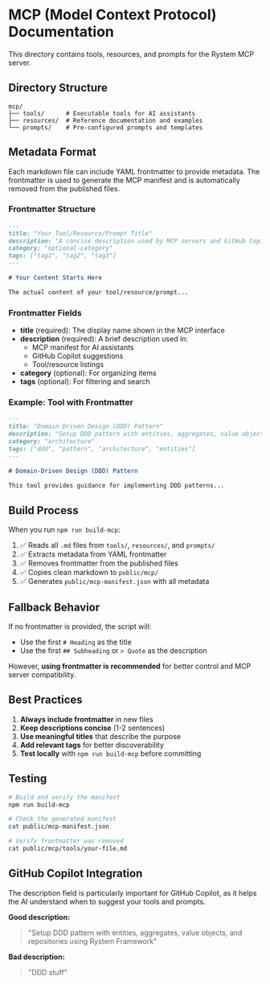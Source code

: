 # MCP (Model Context Protocol) Documentation

This directory contains tools, resources, and prompts for the Rystem MCP server.

## Directory Structure

```
mcp/
├── tools/      # Executable tools for AI assistants
├── resources/  # Reference documentation and examples
└── prompts/    # Pre-configured prompts and templates
```

## Metadata Format

Each markdown file can include YAML frontmatter to provide metadata. The frontmatter is used to generate the MCP manifest and is automatically removed from the published files.

### Frontmatter Structure

```markdown
---
title: "Your Tool/Resource/Prompt Title"
description: "A concise description used by MCP servers and GitHub Copilot"
category: "optional-category"
tags: ["tag1", "tag2", "tag3"]
---

# Your Content Starts Here

The actual content of your tool/resource/prompt...
```

### Frontmatter Fields

- **title** (required): The display name shown in the MCP interface
- **description** (required): A brief description used in:
  - MCP manifest for AI assistants
  - GitHub Copilot suggestions
  - Tool/resource listings
- **category** (optional): For organizing items
- **tags** (optional): For filtering and search

### Example: Tool with Frontmatter

```markdown
---
title: "Domain-Driven Design (DDD) Pattern"
description: "Setup DDD pattern with entities, aggregates, value objects, and repositories using Rystem Framework"
category: "architecture"
tags: ["ddd", "pattern", "architecture", "entities"]
---

# Domain-Driven Design (DDD) Pattern

This tool provides guidance for implementing DDD patterns...
```

## Build Process

When you run `npm run build-mcp`:

1. ✅ Reads all `.md` files from `tools/`, `resources/`, and `prompts/`
2. ✅ Extracts metadata from YAML frontmatter
3. ✅ Removes frontmatter from the published files
4. ✅ Copies clean markdown to `public/mcp/`
5. ✅ Generates `public/mcp-manifest.json` with all metadata

## Fallback Behavior

If no frontmatter is provided, the script will:
- Use the first `# Heading` as the title
- Use the first `## Subheading` or `> Quote` as the description

However, **using frontmatter is recommended** for better control and MCP server compatibility.

## Best Practices

1. **Always include frontmatter** in new files
2. **Keep descriptions concise** (1-2 sentences)
3. **Use meaningful titles** that describe the purpose
4. **Add relevant tags** for better discoverability
5. **Test locally** with `npm run build-mcp` before committing

## Testing

```bash
# Build and verify the manifest
npm run build-mcp

# Check the generated manifest
cat public/mcp-manifest.json

# Verify frontmatter was removed
cat public/mcp/tools/your-file.md
```

## GitHub Copilot Integration

The description field is particularly important for GitHub Copilot, as it helps the AI understand when to suggest your tools and prompts.

**Good description:**
> "Setup DDD pattern with entities, aggregates, value objects, and repositories using Rystem Framework"

**Bad description:**
> "DDD stuff"
